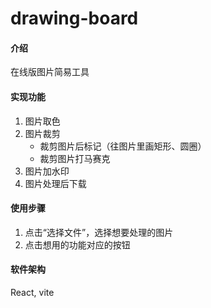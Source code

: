 # drawing-board

#### 介绍
在线版图片简易工具

#### 实现功能

1. 图片取色
2. 图片裁剪
    - 裁剪图片后标记（往图片里画矩形、圆圈）
    - 裁剪图片打马赛克
3. 图片加水印
4. 图片处理后下载

#### 使用步骤
1. 点击“选择文件”，选择想要处理的图片
2. 点击想用的功能对应的按钮

#### 软件架构
React, vite
